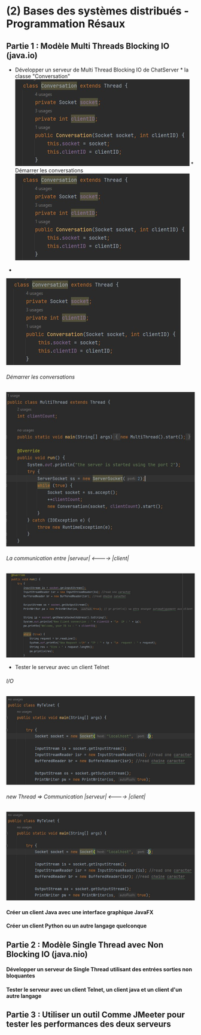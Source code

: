 # (2) Bases des systèmes distribués - Programmation Résaux

## Partie 1 : Modèle Multi Threads Blocking IO (java.io)

   - Développer un serveur de Multi Thread Blocking IO de ChatServer
          * la classe "Conversation" 
          ![](images/2.jpg)
          * Démarrer les conversations
          ![](images/2.jpg) 
   * 
   ![](images/2.jpg)         
   ###### Démarrer les conversations
   ![](images/1.jpg)
   ###### La communication entre |serveur| <----> |client|
   ![](images/3.jpg)
   
   - Tester le serveur avec un client Telnet
   ###### I/O
   ![](images/4.jpg)
   ###### new Thread => Communication |serveur| <----> |client|
   ![](images/4.jpg)
   
   #### Créer un client Java avec une interface graphique JavaFX
   
   #### Créer un client Python ou un autre langage quelconque
      
## Partie 2 : Modèle Single Thread avec Non Blocking IO (java.nio)
   #### Développer un serveur de Single Thread  utilisant des entrées sorties non bloquantes 
   #### Tester le serveur avec un client Telnet, un client java et un client d'un autre langage
      
## Partie 3 : Utiliser un outil Comme JMeeter pour tester les performances des deux serveurs
